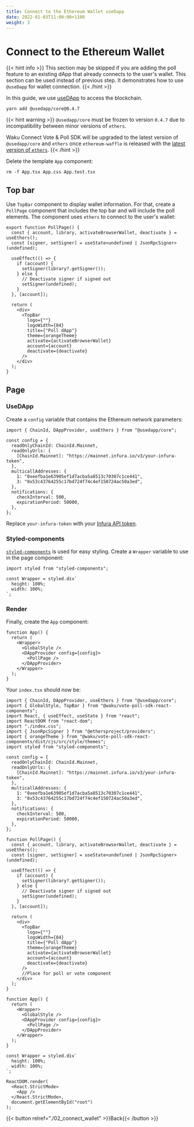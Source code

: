 ```yaml
---
title: Connect to the Ethereum Wallet useDapp
date: 2022-01-03T11:00:00+1100
weight: 3
---
```


# Connect to the Ethereum Wallet

{{< hint info >}}
This section may be skipped if you are adding the poll feature to an existing dApp
that already connects to the user's wallet.
This section can be used instead of previous step.
It demonstrates how to use `@useDapp` for wallet connection.
{{< /hint >}}

In this guide, we use [useDApp](https://usedapp.io/) to access the blockchain.

```shell
yarn add @usedapp/core@0.4.7
```

{{< hint warning >}}
`@usedapp/core` must be frozen to version `0.4.7` due to incompatibility between minor versions of `ethers`.

Waku Connect Vote & Poll SDK will be upgraded to the latest version of `@usedapp/core` and `ethers` once `ethereum-waffle`
is released with the [latest version of `ethers`](https://github.com/EthWorks/Waffle/pull/603).
{{< /hint >}}

Delete the template `App` component:

```shell
rm -f App.tsx App.css App.test.tsx
```

## Top bar

Use `TopBar` component to display wallet information.
For that, create a `PollPage` component that includes the top bar and will include the poll elements.
The component uses `ethers` to connect to the user's wallet:

```tsx
export function PollPage() {
  const { account, library, activateBrowserWallet, deactivate } = useEthers();
  const [signer, setSigner] = useState<undefined | JsonRpcSigner>(undefined);

  useEffect(() => {
    if (account) {
      setSigner(library?.getSigner());
    } else {
      // Deactivate signer if signed out
      setSigner(undefined);
    }
  }, [account]);

  return (
    <div>
      <TopBar
        logo={""}
        logoWidth={84}
        title={"Poll dApp"}
        theme={orangeTheme}
        activate={activateBrowserWallet}
        account={account}
        deactivate={deactivate}
      />
    </div>
  );
}
```

## Page

### UseDApp

Create a `config` variable that contains the Ethereum network parameters:

```tsx
import { ChainId, DAppProvider, useEthers } from "@usedapp/core";

const config = {
  readOnlyChainId: ChainId.Mainnet,
  readOnlyUrls: {
    [ChainId.Mainnet]: "https://mainnet.infura.io/v3/your-infura-token",
  },
  multicallAddresses: {
    1: "0xeefba1e63905ef1d7acba5a8513c70307c1ce441",
    3: "0x53c43764255c17bd724f74c4ef150724ac50a3ed",
  },
  notifications: {
    checkInterval: 500,
    expirationPeriod: 50000,
  },
};
```

Replace `your-infura-token` with your [Infura API token](https://infura.io/docs/ethereum).

### Styled-components

[`styled-components`](https://styled-components.com/) is used for easy styling.
Create a `Wrapper` variable to use in the page component:

```tsx
import styled from "styled-components";

const Wrapper = styled.div`
  height: 100%;
  width: 100%;
`;
```

### Render

Finally, create the `App` component:

```tsx
function App() {
  return (
    <Wrapper>
      <GlobalStyle />
      <DAppProvider config={config}>
        <PollPage />
      </DAppProvider>
    </Wrapper>
  );
}
```

Your `index.tsx` should now be:

```tsx
import { ChainId, DAppProvider, useEthers } from "@usedapp/core";
import { GlobalStyle, TopBar } from "@waku/vote-poll-sdk-react-components";
import React, { useEffect, useState } from "react";
import ReactDOM from "react-dom";
import "./index.css";
import { JsonRpcSigner } from "@ethersproject/providers";
import { orangeTheme } from "@waku/vote-poll-sdk-react-components/dist/cjs/src/style/themes";
import styled from "styled-components";

const config = {
  readOnlyChainId: ChainId.Mainnet,
  readOnlyUrls: {
    [ChainId.Mainnet]: "https://mainnet.infura.io/v3/your-infura-token",
  },
  multicallAddresses: {
    1: "0xeefba1e63905ef1d7acba5a8513c70307c1ce441",
    3: "0x53c43764255c17bd724f74c4ef150724ac50a3ed",
  },
  notifications: {
    checkInterval: 500,
    expirationPeriod: 50000,
  },
};

function PollPage() {
  const { account, library, activateBrowserWallet, deactivate } = useEthers();
  const [signer, setSigner] = useState<undefined | JsonRpcSigner>(undefined);

  useEffect(() => {
    if (account) {
      setSigner(library?.getSigner());
    } else {
      // Deactivate signer if signed out
      setSigner(undefined);
    }
  }, [account]);

  return (
    <div>
      <TopBar
        logo={""}
        logoWidth={84}
        title={"Poll dApp"}
        theme={orangeTheme}
        activate={activateBrowserWallet}
        account={account}
        deactivate={deactivate}
      />
      //Place for poll or vote component
    </div>
  );
}

function App() {
  return (
    <Wrapper>
      <GlobalStyle />
      <DAppProvider config={config}>
        <PollPage />
      </DAppProvider>
    </Wrapper>
  );
}

const Wrapper = styled.div`
  height: 100%;
  width: 100%;
`;

ReactDOM.render(
  <React.StrictMode>
    <App />
  </React.StrictMode>,
  document.getElementById("root")
);
```

{{< button relref="./02_connect_wallet"  >}}Back{{< /button >}}
